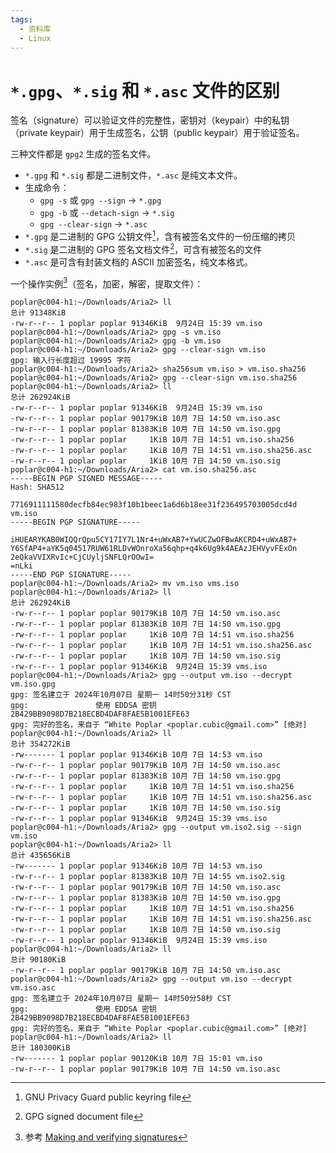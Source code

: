 ```yaml
---
tags:
  - 资料库
  - Linux
---
```


# `*.gpg`、`*.sig` 和 `*.asc` 文件的区别

签名（signature）可以验证文件的完整性，密钥对（keypair）中的私钥（private keypair）用于生成签名，公钥（public keypair）用于验证签名。

三种文件都是 `gpg2` 生成的签名文件。

- `*.gpg` 和 `*.sig` 都是二进制文件，`*.asc` 是纯文本文件。
- 生成命令：
    - `gpg -s` 或 `gpg --sign` → `*.gpg`
    - `gpg -b` 或 `--detach-sign` → `*.sig`
    - `gpg --clear-sign` → `*.asc`
- `*.gpg` 是二进制的 GPG 公钥文件[^ref1]，含有被签名文件的一份压缩的拷贝
- `*.sig` 是二进制的 GPG 签名文档文件[^ref2]，可含有被签名的文件
- `*.asc` 是可含有封装文档的 ASCII 加密签名，纯文本格式。

[^ref1]: GNU Privacy Guard public keyring file
[^ref2]: GPG signed document file

一个操作实例[^ref3]（签名，加密，解密，提取文件）：

[^ref3]: 参考 [Making and verifying signatures](https://www.gnupg.org/gph/en/manual/x135.html)

```shell
poplar@c004-h1:~/Downloads/Aria2> ll
总计 91348KiB
-rw-r--r-- 1 poplar poplar 91346KiB  9月24日 15:39 vm.iso
poplar@c004-h1:~/Downloads/Aria2> gpg -s vm.iso
poplar@c004-h1:~/Downloads/Aria2> gpg -b vm.iso
poplar@c004-h1:~/Downloads/Aria2> gpg --clear-sign vm.iso
gpg: 输入行长度超过 19995 字符
poplar@c004-h1:~/Downloads/Aria2> sha256sum vm.iso > vm.iso.sha256
poplar@c004-h1:~/Downloads/Aria2> gpg --clear-sign vm.iso.sha256
poplar@c004-h1:~/Downloads/Aria2> ll
总计 262924KiB
-rw-r--r-- 1 poplar poplar 91346KiB  9月24日 15:39 vm.iso
-rw-r--r-- 1 poplar poplar 90179KiB 10月 7日 14:50 vm.iso.asc
-rw-r--r-- 1 poplar poplar 81383KiB 10月 7日 14:50 vm.iso.gpg
-rw-r--r-- 1 poplar poplar     1KiB 10月 7日 14:51 vm.iso.sha256
-rw-r--r-- 1 poplar poplar     1KiB 10月 7日 14:51 vm.iso.sha256.asc
-rw-r--r-- 1 poplar poplar     1KiB 10月 7日 14:50 vm.iso.sig
poplar@c004-h1:~/Downloads/Aria2> cat vm.iso.sha256.asc
-----BEGIN PGP SIGNED MESSAGE-----
Hash: SHA512

7716911111580decfb84ec983f10b1beec1a6d6b18ee31f236495703005dcd4d  vm.iso
-----BEGIN PGP SIGNATURE-----

iHUEARYKAB0WIQQrQpu5CY17IY7L1Nr4+uWxAB7+YwUCZwOFBwAKCRD4+uWxAB7+
Y6SfAP4+aYK5q04517RUW61RLDvWOnroXa56qhp+q4k6Ug9k4AEAzJEHVyvFExOn
2eQkaVVIXRvIc+CjCUyljSNFLQrOOwI=
=nLki
-----END PGP SIGNATURE-----
poplar@c004-h1:~/Downloads/Aria2> mv vm.iso vms.iso
poplar@c004-h1:~/Downloads/Aria2> ll
总计 262924KiB
-rw-r--r-- 1 poplar poplar 90179KiB 10月 7日 14:50 vm.iso.asc
-rw-r--r-- 1 poplar poplar 81383KiB 10月 7日 14:50 vm.iso.gpg
-rw-r--r-- 1 poplar poplar     1KiB 10月 7日 14:51 vm.iso.sha256
-rw-r--r-- 1 poplar poplar     1KiB 10月 7日 14:51 vm.iso.sha256.asc
-rw-r--r-- 1 poplar poplar     1KiB 10月 7日 14:50 vm.iso.sig
-rw-r--r-- 1 poplar poplar 91346KiB  9月24日 15:39 vms.iso
poplar@c004-h1:~/Downloads/Aria2> gpg --output vm.iso --decrypt vm.iso.gpg
gpg: 签名建立于 2024年10月07日 星期一 14时50分31秒 CST
gpg:               使用 EDDSA 密钥 2B429BB9098D7B218ECBD4DAF8FAE5B1001EFE63
gpg: 完好的签名，来自于 “White Poplar <poplar.cubic@gmail.com>” [绝对]
poplar@c004-h1:~/Downloads/Aria2> ll
总计 354272KiB
-rw------- 1 poplar poplar 91346KiB 10月 7日 14:53 vm.iso
-rw-r--r-- 1 poplar poplar 90179KiB 10月 7日 14:50 vm.iso.asc
-rw-r--r-- 1 poplar poplar 81383KiB 10月 7日 14:50 vm.iso.gpg
-rw-r--r-- 1 poplar poplar     1KiB 10月 7日 14:51 vm.iso.sha256
-rw-r--r-- 1 poplar poplar     1KiB 10月 7日 14:51 vm.iso.sha256.asc
-rw-r--r-- 1 poplar poplar     1KiB 10月 7日 14:50 vm.iso.sig
-rw-r--r-- 1 poplar poplar 91346KiB  9月24日 15:39 vms.iso
poplar@c004-h1:~/Downloads/Aria2> gpg --output vm.iso2.sig --sign vm.iso
poplar@c004-h1:~/Downloads/Aria2> ll
总计 435656KiB
-rw------- 1 poplar poplar 91346KiB 10月 7日 14:53 vm.iso
-rw-r--r-- 1 poplar poplar 81383KiB 10月 7日 14:55 vm.iso2.sig
-rw-r--r-- 1 poplar poplar 90179KiB 10月 7日 14:50 vm.iso.asc
-rw-r--r-- 1 poplar poplar 81383KiB 10月 7日 14:50 vm.iso.gpg
-rw-r--r-- 1 poplar poplar     1KiB 10月 7日 14:51 vm.iso.sha256
-rw-r--r-- 1 poplar poplar     1KiB 10月 7日 14:51 vm.iso.sha256.asc
-rw-r--r-- 1 poplar poplar     1KiB 10月 7日 14:50 vm.iso.sig
-rw-r--r-- 1 poplar poplar 91346KiB  9月24日 15:39 vms.iso
poplar@c004-h1:~/Downloads/Aria2> ll
总计 90180KiB
-rw-r--r-- 1 poplar poplar 90179KiB 10月 7日 14:50 vm.iso.asc
poplar@c004-h1:~/Downloads/Aria2> gpg --output vm.iso --decrypt vm.iso.asc
gpg: 签名建立于 2024年10月07日 星期一 14时50分58秒 CST
gpg:               使用 EDDSA 密钥 2B429BB9098D7B218ECBD4DAF8FAE5B1001EFE63
gpg: 完好的签名，来自于 “White Poplar <poplar.cubic@gmail.com>” [绝对]
poplar@c004-h1:~/Downloads/Aria2> ll
总计 180300KiB
-rw------- 1 poplar poplar 90120KiB 10月 7日 15:01 vm.iso
-rw-r--r-- 1 poplar poplar 90179KiB 10月 7日 14:50 vm.iso.asc
```